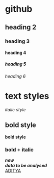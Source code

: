 # github
## heading 2
### heading 3
#### heading 4
##### heading 5
###### heading 6
# text styles
*italic style*<br/>
## bold style
**bold style**
### bold + italic
***new***<br/>
*****data to be analysed*****<br/>
[ADITYA]("www.aec.edu.in")

